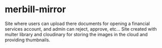 # merbill-mirror
Site where users can upload there documents for opening a financial services account, and admin can reject, approve, etc...
Site created with multer library and cloudinary for storing the images in the cloud and providing thumbnails.
